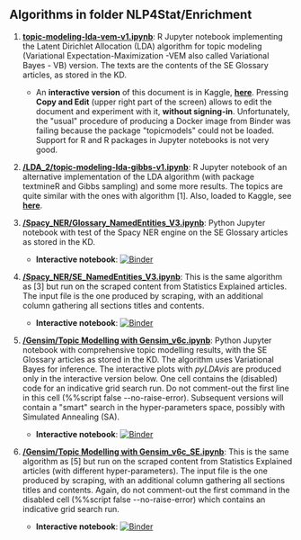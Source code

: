## Algorithms in folder NLP4Stat/Enrichment

1. [**topic-modeling-lda-vem-v1.ipynb**](https://github.com/eurostat/NLP4Stat/blob/main/Enrichment/topic-modeling-lda-vem-v1.ipynb): R Jupyter notebook implementing the Latent Dirichlet Allocation (LDA) algorithm for topic modeling (Variational Expectation-Maximization -VEM also called Variational Bayes - VB) version. The texts are the contents of the SE Glossary articles, as stored in the KD.

    * An **interactive version** of this document is in Kaggle, **[here](https://www.kaggle.com/spiliopoulos/topic-modeling-lda-vem-v1)**. Pressing **Copy and Edit** (upper right part of the screen) allows to edit the document and experiment with it, **without signing-in**. Unfortunately, the "usual" procedure of producing a Docker image from Binder was failing because the package "topicmodels" could not be loaded. Support for R and R packages in Jupyter notebooks is not very good. 

2. [**/LDA_2/topic-modeling-lda-gibbs-v1.ipynb**](https://github.com/eurostat/NLP4Stat/blob/main/Enrichment/LDA_2/topic-modeling-lda-gibbs-v1.ipynb): R Jupyter notebook of an alternative implementation of the LDA algorithm (with package textmineR and Gibbs sampling) and some more results. The topics are quite similar with the ones with algorithm [1]. Also, loaded to Kaggle, see **[here](https://www.kaggle.com/spiliopoulos/topic-modeling-lda-gibbs-v1)**.

3. [**/Spacy_NER/Glossary_NamedEntities_V3.ipynb**](https://github.com/eurostat/NLP4Stat/blob/main/Enrichment/Spacy_NER/Glossary_NamedEntities_V3.ipynb): Python Jupyter notebook with test of the Spacy NER engine on the SE Glossary articles as stored in the KD. 

    * **Interactive notebook**: [![Binder](https://mybinder.org/badge_logo.svg)](https://mybinder.org/v2/gh/KSpiliop/Spacy_NER/main?filepath=Glossary_NamedEntities_V3.ipynb) 
 
4. [**/Spacy_NER/SE_NamedEntities_V3.ipynb**](https://github.com/eurostat/NLP4Stat/blob/main/Enrichment/Spacy_NER/SE_NamedEntities_V3.ipynb): This is the same algorithm as [3] but run on the scraped content from Statistics Explained articles. The input file is the one produced by scraping, with an additional column gathering all sections titles and contents.  

    * **Interactive notebook**: [![Binder](https://mybinder.org/badge_logo.svg)](https://mybinder.org/v2/gh/KSpiliop/Spacy_NER/main?filepath=Glossary_NamedEntities_V3_SE.ipynb) 
 
5. [**/Gensim/Topic Modelling with Gensim_v6c.ipynb**](https://github.com/eurostat/NLP4Stat/blob/main/Enrichment/Gensim/Topic%20Modelling%20with%20Gensim_v6c.ipynb): Python Jupyter notebook with comprehensive topic modelling results, with the SE Glossary articles as stored in the KD. The algorithm uses Variational Bayes for inference. The interactive plots with _pyLDAvis_ are produced only in the interactive version below. One cell contains the (disabled) code for an indicative grid search run. Do not comment-out the first line in this cell (%%script false --no-raise-error). Subsequent versions will contain a "smart" search in the hyper-parameters space, possibly with Simulated Annealing (SA).

    * **Interactive notebook**: [![Binder](https://mybinder.org/badge_logo.svg)](https://mybinder.org/v2/gh/KSpiliop/Gensim/main?filepath=Topic%20Modelling%20with%20Gensim_v6c.ipynb)
 
 6. [**/Gensim/Topic Modelling with Gensim_v6c_SE.ipynb**](https://github.com/eurostat/NLP4Stat/blob/main/Enrichment/Gensim/Topic%20Modelling%20with%20Gensim_v6c_SE.ipynb): This is the same algorithm as [5] but run on the scraped content from Statistics Explained articles (with different hyper-parameters). The input file is the one produced by scraping, with an additional column gathering all sections titles and contents. Again, do not comment-out the first command in the disabled cell (%%script false --no-raise-error) which contains an indicative grid search run. 

    * **Interactive notebook**: [![Binder](https://mybinder.org/badge_logo.svg)](https://mybinder.org/v2/gh/KSpiliop/Gensim/main?filepath=Topic%20Modelling%20with%20Gensim_v6c_SE.ipynb)



